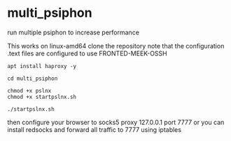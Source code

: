 # multi_psiphon
run multiple psiphon to increase performance 

This works on linux-amd64
clone the repository 
note that the configuration .text files are configured to use FRONTED-MEEK-OSSH

```
apt install haproxy -y

cd multi_psiphon

chmod +x pslnx 
chmod +x startpslnx.sh

./startpslnx.sh
```

then configure your browser to socks5 proxy 127.0.0.1 port 7777
or you can install redsocks and forward all traffic to 7777 using iptables 
